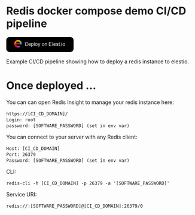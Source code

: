 # Redis docker compose demo CI/CD pipeline


<a href="https://dash.elest.io/deploy?source=cicd&social=dockerCompose&url=https://github.com/elestio-examples/docker-compose-mysql"><img src="deploy-on-elestio.png" alt="Deploy on Elest.io" width="180px" /></a>

Example CI/CD pipeline showing how to deploy a redis instance to elestio.

# Once deployed ...

You can can open Redis Insight to manage your redis instance here:

    https://[CI_CD_DOMAIN]/
    Login: root
    password: [SOFTWARE_PASSWORD] (set in env var)

You can connect to your server with any Redis client:

    Host: [CI_CD_DOMAIN]
    Port: 26379
    Password: [SOFTWARE_PASSWORD] (set in env var)

CLI:

    redis-cli -h [CI_CD_DOMAIN] -p 26379 -a '[SOFTWARE_PASSWORD]'

Service URI:

    redis://:[SOFTWARE_PASSWORD]@[CI_CD_DOMAIN]:26379/0